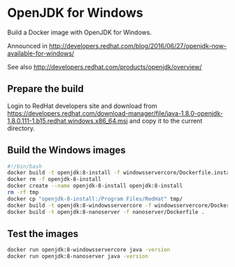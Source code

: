 # OpenJDK for Windows

Build a Docker image with OpenJDK for Windows.

Announced in http://developers.redhat.com/blog/2016/06/27/openjdk-now-available-for-windows/

See also http://developers.redhat.com/products/openjdk/overview/

## Prepare the build

Login to RedHat developers site and download from
https://developers.redhat.com/download-manager/file/java-1.8.0-openjdk-1.8.0.111-1.b15.redhat.windows.x86_64.msi and copy it to the current directory.

## Build the Windows images

```bash
#!/bin/bash
docker build -t openjdk:8-install -f windowsservercore/Dockerfile.install .
docker rm -f openjdk-8-install
docker create --name openjdk-8-install openjdk:8-install
rm -rf tmp
docker cp "openjdk-8-install:/Program Files/RedHat" tmp/
docker build -t openjdk:8-windowsservercore -f windowsservercore/Dockerfile .
docker build -t openjdk:8-nanoserver -f nanoserver/Dockerfile .
```

## Test the images

```bash
docker run openjdk:8-windowsservercore java -version
docker run openjdk:8-nanoserver java -version
```
